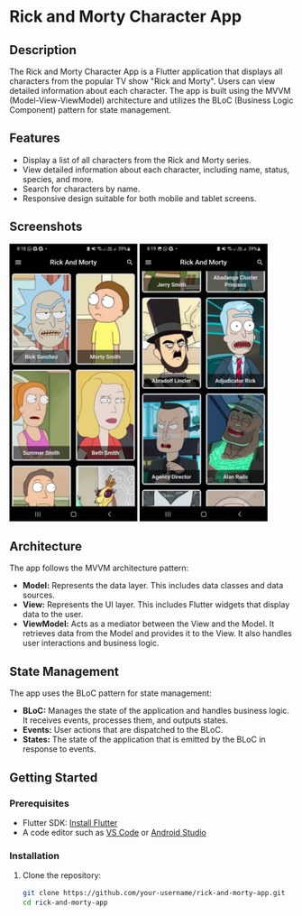 # Rick and Morty Character App

## Description

The Rick and Morty Character App is a Flutter application that displays all characters from the popular TV show "Rick and Morty". Users can view detailed information about each character. The app is built using the MVVM (Model-View-ViewModel) architecture and utilizes the BLoC (Business Logic Component) pattern for state management.

## Features

- Display a list of all characters from the Rick and Morty series.
- View detailed information about each character, including name, status, species, and more.
- Search for characters by name.
- Responsive design suitable for both mobile and tablet screens.

## Screenshots
<p>
  <img src="assets/screenshots/main.jpg" width="45%" />
  <img src="assets/screenshots/scroll.jpg" width="45%" />
</p>

## Architecture

The app follows the MVVM architecture pattern:

- **Model:** Represents the data layer. This includes data classes and data sources.
- **View:** Represents the UI layer. This includes Flutter widgets that display data to the user.
- **ViewModel:** Acts as a mediator between the View and the Model. It retrieves data from the Model and provides it to the View. It also handles user interactions and business logic.

## State Management

The app uses the BLoC pattern for state management:

- **BLoC:** Manages the state of the application and handles business logic. It receives events, processes them, and outputs states.
- **Events:** User actions that are dispatched to the BLoC.
- **States:** The state of the application that is emitted by the BLoC in response to events.

## Getting Started

### Prerequisites

- Flutter SDK: [Install Flutter](https://flutter.dev/docs/get-started/install)
- A code editor such as [VS Code](https://code.visualstudio.com/) or [Android Studio](https://developer.android.com/studio)

### Installation

1. Clone the repository:

   ```bash
   git clone https://github.com/your-username/rick-and-morty-app.git
   cd rick-and-morty-app
